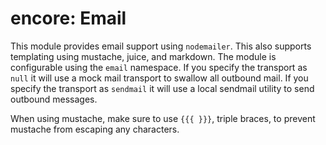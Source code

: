 encore: Email
===

This module provides email support using `nodemailer`.  This also supports templating using 
mustache, juice, and markdown.  The module is configurable using the `email` namespace. 
If you specify the transport as `null` it will use a mock mail transport to swallow all
outbound mail.  If you specify the transport as `sendmail` it will use a local sendmail
utility to send outbound messages. 

When using mustache, make sure to use `{{{ }}}`, triple braces, to prevent mustache from 
escaping any characters.